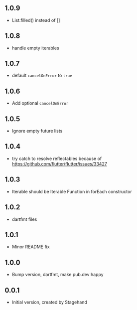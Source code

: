 ## 1.0.9
- List.filled() instead of []

## 1.0.8
- handle empty iterables

## 1.0.7
- default `cancelOnError` to `true`

## 1.0.6
- Add optional `cancelOnError`

## 1.0.5
- Ignore empty future lists

## 1.0.4
- try catch to resolve reflectables because of https://github.com/flutter/flutter/issues/33427

## 1.0.3
- Iterable should be Iterable Function in forEach constructor

## 1.0.2
- dartfmt files

## 1.0.1
- Minor README fix

## 1.0.0
- Bump version, dartfmt, make pub.dev happy

## 0.0.1
- Initial version, created by Stagehand
